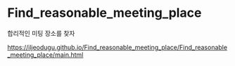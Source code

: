 # Find_reasonable_meeting_place
합리적인 미팅 장소를 찾자

https://iljeodugu.github.io/Find_reasonable_meeting_place/Find_reasonable_meeting_place/main.html
